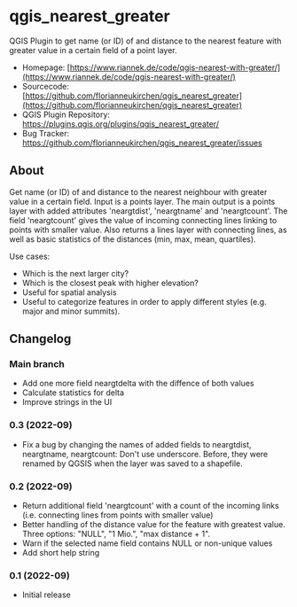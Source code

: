 # qgis_nearest_greater
QGIS Plugin to get name (or ID) of and distance to the nearest feature with greater value in a certain field of a point layer.

- Homepage: [https://www.riannek.de/code/qgis-nearest-with-greater/](https://www.riannek.de/code/qgis-nearest-with-greater/)
- Sourcecode: [https://github.com/florianneukirchen/qgis_nearest_greater](https://github.com/florianneukirchen/qgis_nearest_greater)
- QGIS Plugin Repository: https://plugins.qgis.org/plugins/qgis_nearest_greater/
- Bug Tracker: https://github.com/florianneukirchen/qgis_nearest_greater/issues


## About
Get name (or ID) of and distance to the nearest neighbour with greater value in a certain field. Input is a points layer. 
The main output is a points layer with added attributes 'neargtdist', 'neargtname' and 'neargtcount'. The field 'neargtcount' 
gives the value of incoming connecting lines linking to points with smaller value.
Also returns a lines layer with connecting lines, as well as basic statistics of the distances (min, max, mean, quartiles). 

Use cases: 
- Which is the next larger city? 
- Which is the closest peak with higher elevation? 
- Useful for spatial analysis 
- Useful to categorize features in order to apply different styles (e.g. major and minor summits). 

## Changelog

### Main branch
- Add one more field neargtdelta with the diffence of both values
- Calculate statistics for delta
- Improve strings in the UI

### 0.3 (2022-09)
- Fix a bug by changing the names of added fields to neargtdist, neargtname, neargtcount: Don't use underscore. Before, they were renamed by QGSIS when the layer was saved to a shapefile.

### 0.2 (2022-09)
- Return additional field 'neargtcount' with a count of the incoming links (i.e. connecting lines from points with smaller value)
- Better handling of the distance value for the feature with greatest value. Three options: "NULL", "1 Mio.", "max distance + 1".
- Warn if the selected name field contains NULL or non-unique values
- Add short help string

### 0.1 (2022-09)
- Initial release


